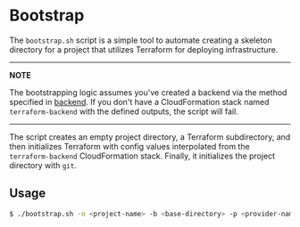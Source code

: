 # Bootstrap

The `bootstrap.sh` script is a simple tool to automate creating a skeleton directory for a project that utilizes Terraform for deploying infrastructure.

---
**NOTE**

The bootstrapping logic assumes you've created a backend via the method specified in [backend](../backend/README.md). If you don't have a CloudFormation stack named `terraform-backend` with the defined outputs, the script will fail.

---

The script creates an empty project directory, a Terraform subdirectory, and then initializes Terraform with config values interpolated from the `terraform-backend` CloudFormation stack. Finally, it initializes the project directory with `git`.

## Usage

```bash
$ ./bootstrap.sh -n <project-name> -b <base-directory> -p <provider-name> 
```
